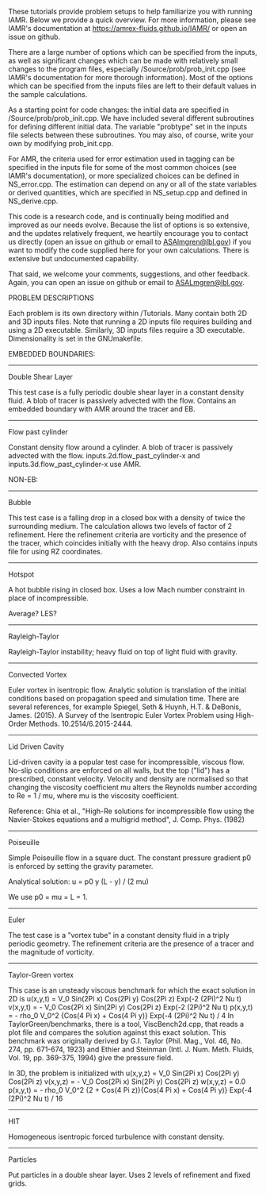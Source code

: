 These tutorials provide problem setups to help familiarize you with running
IAMR. Below we provide a quick overview. For more information,
please see IAMR's documentation at https://amrex-fluids.github.io/IAMR/
or open an issue on github.

There are a large number of options which can be specified from the inputs,
as well as significant changes which can be made with relatively small
changes to the program files, especially /Source/prob/prob_init.cpp
(see IAMR's documentation for more thorough information).
Most of the options which can be specified from the
inputs files are left to their default values in the sample calculations.

As a starting point for code changes: the initial data are specified
in /Source/prob/prob_init.cpp.  We have included several different
subroutines for defining different initial data.  The variable "probtype"
set in the inputs file selects between these subroutines.  You may also,
of course, write your own by modifying prob_init.cpp.

For AMR, the criteria used for error estimation used in tagging can be
specified in the inputs file for some of the most common choices
(see IAMR's documentation), or more specialized
choices can be defined in NS_error.cpp. The estimation can depend on any or
all of the state variables or derived quantities, which are specified in
NS_setup.cpp and defined in NS_derive.cpp.

This code is a research code, and is continually being modified and
improved  as our needs evolve.  Because the list of options is so
extensive, and the updates relatively frequent, we heartily encourage
you to contact us directly (open an issue on github or email to
ASAlmgren@lbl.gov) if you want to modify the code supplied here for your
own calculations.  There is extensive but undocumented capability.

That said, we welcome your comments, suggestions, and other feedback.
Again, you can open an issue on github or email to ASALmgren@lbl.gov.


PROBLEM DESCRIPTIONS

Each problem is its own directory within /Tutorials. Many contain both 2D
and 3D inputs files. Note that running a 2D inputs file requires building
and using a 2D executable. Similarly, 3D inputs files require a 3D executable.
Dimensionality is set in the GNUmakefile.


EMBEDDED BOUNDARIES:

**************************
Double Shear Layer

This test case is a fully periodic double shear layer in a constant
density fluid. A blob of tracer is passively advected with the flow.
Contains an embedded boundary with AMR around the tracer and EB.


**************************
Flow past cylinder

Constant density flow around a cylinder. A blob of tracer is passively
advected with the flow.
inputs.2d.flow_past_cylinder-x and inputs.3d.flow_past_cylinder-x use AMR.


NON-EB:

**************************
Bubble

This test case is a falling drop in a closed box with a density of
twice the surrounding medium.  The calculation allows two levels of factor
of 2 refinement. Here the refinement criteria are vorticity and the
presence of the tracer, which coincides initially with the heavy drop.
Also contains inputs file for using RZ coordinates.


**************************
Hotspot

A hot bubble rising in closed box. Uses a low Mach number constraint
in place of incompressible.

Average? LES?


**************************
Rayleigh-Taylor

Rayleigh-Taylor instability; heavy fluid on top of light fluid with gravity.


**************************
Convected Vortex

Euler vortex in isentropic flow. Analytic solution is translation of the
initial conditions based on propagation speed and simulation time.
There are several references, for example
Spiegel, Seth & Huynh, H.T. & DeBonis, James. (2015). A Survey of the Isentropic Euler Vortex Problem using High-Order Methods. 10.2514/6.2015-2444.


**************************
Lid Driven Cavity

Lid-driven cavity ia a popular test case for incompressible, viscous flow.
No-slip conditions are enforced on all walls, but the top ("lid") has a
prescribed, constant velocity. Velocity and density are normalised so that
changing the viscosity coefficient mu alters the Reynolds number according to
        Re = 1 / mu,
where mu is the viscosity coefficient.

Reference: Ghia et al., "High-Re solutions for incompressible flow using the
Navier-Stokes equations and a multigrid method", J. Comp. Phys. (1982)


**************************
Poiseuille

Simple Poiseuille flow in a square duct. The constant pressure gradient p0 is
enforced by setting the gravity parameter.

Analytical solution:
        u = p0 y (L - y) / (2 mu)

We use p0 = mu = L = 1.


**************************
Euler

The test case is a "vortex tube" in a constant density fluid
in a triply periodic geometry.  The refinement criteria are the
presence of a tracer and the magnitude of vorticity.


**************************
Taylor-Green vortex

This case is an unsteady viscous benchmark for which the
exact solution in 2D is
    u(x,y,t) =   V_0 Sin(2Pi x) Cos(2Pi y) Cos(2Pi z) Exp(-2 (2Pi)^2 Nu t)
    v(x,y,t) = - V_0 Cos(2Pi x) Sin(2Pi y) Cos(2Pi z) Exp(-2 (2Pi)^2 Nu t)
    p(x,y,t) = - rho_0 V_0^2 {Cos(4 Pi x) + Cos(4 Pi y)} Exp(-4 (2Pi)^2 Nu t) / 4
In TaylorGreen/benchmarks, there is a tool, ViscBench2d.cpp, that reads a
plot file and compares the solution against this exact solution.
This benchmark was originally derived by G.I. Taylor (Phil. Mag.,
Vol. 46, No. 274, pp. 671-674, 1923) and Ethier and Steinman
(Intl. J. Num. Meth. Fluids, Vol. 19, pp. 369-375, 1994) give
the pressure field.

In 3D, the problem is initialized with
    u(x,y,z) =   V_0 Sin(2Pi x) Cos(2Pi y) Cos(2Pi z)
    v(x,y,z) = - V_0 Cos(2Pi x) Sin(2Pi y) Cos(2Pi z)
    w(x,y,z) =   0.0
    p(x,y,t) = - rho_0 V_0^2 {2 + Cos(4 Pi z)}{Cos(4 Pi x) + Cos(4 Pi y)} Exp(-4 (2Pi)^2 Nu t) / 16


**************************
HIT

Homogeneous isentropic forced turbulence with constant density.


**************************
Particles

Put particles in a double shear layer. Uses 2 levels of refinement
and fixed grids.


